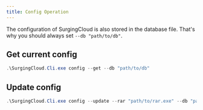 ```yaml
---
title: Config Operation
---
```


The configuration of SurgingCloud is also stored in the database file. That's why you should always set `--db "path/to/db"`.

## Get current config

```powershell
.\SurgingCloud.Cli.exe config --get --db "path/to/db"
```

## Update config

```powershell
.\SurgingCloud.Cli.exe config --update --rar "path/to/rar.exe" --db "path/to/db"
```